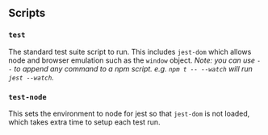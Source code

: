 ## Scripts
### `test`
The standard test suite script to run. This includes `jest-dom` which allows node and browser emulation such as the `window` object.
*Note: you can use `--` to append any command to a npm script. e.g. `npm t -- --watch` will run `jest --watch`.*

### `test-node`
This sets the environment to node for jest so that `jest-dom` is not loaded, which takes extra time to setup each test run.